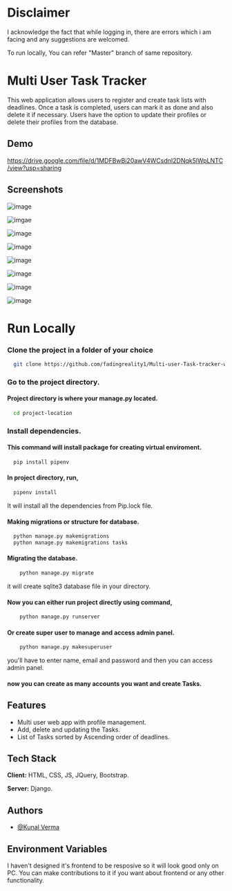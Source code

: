 # Disclaimer

I acknowledge the fact that while logging in, there are errors which i am facing and any suggestions are welcomed.

To run locally, You can refer "Master" branch of same repository.

# Multi User Task Tracker

This web application allows users to register and create task lists with deadlines. Once a task is completed, users can mark it as done and also delete it if necessary. Users have the option to update their profiles or delete their profiles from the database.
## Demo

https://drive.google.com/file/d/1MDFBwBi20awV4WCsdnI2DNqk5lWpLNTC/view?usp=sharing

## Screenshots

![image](https://github.com/fadingreality1/Multi-user-Task-tracker-webapp-using-django/assets/114291201/22466417-890d-48de-9c88-398d9fac6225)

![imgae](https://github.com/fadingreality1/Multi-user-Task-tracker-webapp-using-django/assets/114291201/9ea297e3-a7b5-4354-9c36-10ec0c9b68d2)

![image](https://github.com/fadingreality1/Multi-user-Task-tracker-webapp-using-django/assets/114291201/d6a8c285-6ebd-4601-b7ea-082bb65853e7)

![image](https://github.com/fadingreality1/Multi-user-Task-tracker-webapp-using-django/assets/114291201/40dd83ac-53c6-4650-bb86-9909c0369c16)

![image](https://github.com/fadingreality1/Multi-user-Task-tracker-webapp-using-django/assets/114291201/933dc593-a14d-4787-990e-fb4a3302acfc)

![image](https://github.com/fadingreality1/Multi-user-Task-tracker-webapp-using-django/assets/114291201/29ca2c54-b27f-49e3-bd66-c4f5f74e5f18)

![image](https://github.com/fadingreality1/Multi-user-Task-tracker-webapp-using-django/assets/114291201/953ea8b5-20a3-473b-8909-4f9fa94c4924)

![image](https://github.com/fadingreality1/Multi-user-Task-tracker-webapp-using-django/assets/114291201/bc801ddf-e431-4658-8e24-9b55c9d175f3)


# Run Locally

### Clone the project in a folder of your choice

```bash
  git clone https://github.com/fadingreality1/Multi-user-Task-tracker-webapp-using-django
```

### Go to the project directory.
#### Project directory is where your manage.py located.

```bash
  cd project-location
```

### Install dependencies.

#### This command will install package for creating virtual enviroment.
```bash
  pip install pipenv
```

#### In project directory, run,

```bash
  pipenv install 
```

It will install all the dependencies from Pip.lock file.

#### Making migrations or structure for database.

```bash
  python manage.py makemigrations
  python manage.py makemigrations tasks
```

#### Migrating the database.

```bash
    python manage.py migrate
```
it will create sqlite3 database file in your directory.

#### Now you can either run project directly using command,

```bash
    python manage.py runserver
```
#### Or create super user to manage and access admin panel.

```bash
    python manage.py makesuperuser
```
you'll have to enter name, email and password and then you can access admin panel.

#### now you can create as many accounts you want and create Tasks.
## Features

- Multi user web app with profile management.
- Add, delete and updating the Tasks.
- List of Tasks sorted by Ascending order of deadlines.

## Tech Stack

**Client:** HTML, CSS, JS, JQuery, Bootstrap.

**Server:** Django.




## Authors

- [@Kunal Verma](https://www.github.com/fadingreality1)


## Environment Variables

I haven't designed it's frontend to be resposive so it will look good only on PC.
You can make contributions to it if you want about frontend or any other functionality.
